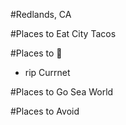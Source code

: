 #Redlands, CA



#Places to Eat
City Tacos

#Places to :beer:
- rip Currnet

#Places to Go
Sea World



#Places to Avoid 
